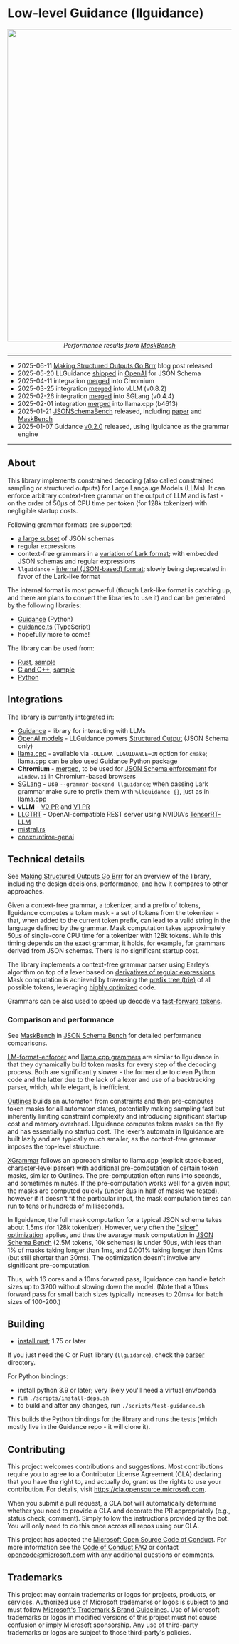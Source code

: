 # Low-level Guidance (llguidance)

<p align="center">
    <img src="https://github.com/guidance-ai/jsonschemabench/raw/main/maskbench/plots/hero.png" width="700">
    <br/>
    <em>Performance results from <a href ="https://github.com/guidance-ai/jsonschemabench/tree/main/maskbench">MaskBench</a></em>
</p>

--- 

* 2025-06-11 [Making Structured Outputs Go Brrr](https://guidance-ai.github.io/llguidance/llg-go-brrr) blog post released
* 2025-05-20 LLGuidance [shipped](https://x.com/OpenAIDevs/status/1924915341052019166) in [OpenAI](https://x.com/OpenAIDevs/status/1924915343677653014) for JSON Schema
* 2025-04-11 integration [merged](https://github.com/chromium/chromium/commit/07ca6337c2f714ba0477202414bd2b1692e70594) into Chromium
* 2025-03-25 integration [merged](https://github.com/vllm-project/vllm/pull/14779) into vLLM (v0.8.2)
* 2025-02-26 integration [merged](https://github.com/sgl-project/sglang/pull/3298) into SGLang (v0.4.4)
* 2025-02-01 integration [merged](https://github.com/ggml-org/llama.cpp/pull/10224) into llama.cpp (b4613)
* 2025-01-21 [JSONSchemaBench](https://github.com/guidance-ai/jsonschemabench) released, including [paper](https://arxiv.org/abs/2501.10868) and [MaskBench](https://github.com/guidance-ai/jsonschemabench/tree/main/maskbench)
* 2025-01-07 Guidance [v0.2.0](https://github.com/guidance-ai/guidance/releases/tag/0.2.0) released, using llguidance as the grammar engine

---

## About

This library implements constrained decoding (also called constrained sampling or
structured outputs) for Large Langauge Models (LLMs).
It can enforce arbitrary context-free grammar on the output of LLM
and is fast - on the order of 50μs of CPU time per token
(for 128k tokenizer) with negligible startup costs.

Following grammar formats are supported:
- [a large subset](./docs/json_schema.md) of JSON schemas
- regular expressions
- context-free grammars in a [variation of Lark format](./docs/syntax.md);
  with embedded JSON schemas and regular expressions
- `llguidance` - [internal (JSON-based) format](./parser/src/api.rs);
  slowly being deprecated in favor of the Lark-like format

The internal format is most powerful (though Lark-like format is catching up, and there are plans to convert the libraries to use it) and can be generated by the following libraries:
- [Guidance](https://github.com/guidance-ai/guidance) (Python)
- [guidance.ts](https://github.com/mmoskal/guidance-ts) (TypeScript)
- hopefully more to come!

The library can be used from:
- [Rust](./parser/README.md), [sample](./sample_parser/src/minimal.rs)
- [C and C++](./parser/llguidance.h), [sample](./c_sample/c_sample.cpp)
- [Python](./python/llguidance/_lib.pyi)

## Integrations

The library is currently integrated in:
- [Guidance](https://github.com/guidance-ai/guidance) - library for interacting with LLMs
- [OpenAI models](https://x.com/OpenAIDevs/status/1924915343677653014) - LLGuidance powers [Structured Output](https://platform.openai.com/docs/guides/structured-outputs) (JSON Schema only)
- [llama.cpp](https://github.com/ggerganov/llama.cpp/pull/10224) - 
  available via `-DLLAMA_LLGUIDANCE=ON` option for `cmake`;
  llama.cpp can be also used Guidance Python package
- **Chromium** - [merged](https://github.com/chromium/chromium/commit/07ca6337c2f714ba0477202414bd2b1692e70594),
  to be used for [JSON Schema enforcement](https://github.com/webmachinelearning/prompt-api?tab=readme-ov-file#structured-output-or-json-output) for `window.ai` in Chromium-based browsers
- [SGLang](https://github.com/sgl-project/sglang/pull/3298) -
  use `--grammar-backend llguidance`; when passing Lark grammar make
  sure to prefix them with `%llguidance {}`, just as in llama.cpp
- **vLLM** - [V0 PR](https://github.com/vllm-project/vllm/pull/14589) and [V1 PR](https://github.com/vllm-project/vllm/pull/14779)
- [LLGTRT](https://github.com/guidance-ai/llgtrt) - OpenAI-compatible REST server using NVIDIA's [TensorRT-LLM](https://github.com/NVIDIA/TensorRT-LLM)
- [mistral.rs](https://github.com/EricLBuehler/mistral.rs/pull/899)
- [onnxruntime-genai](https://github.com/microsoft/onnxruntime-genai/pull/1381)

## Technical details

See [Making Structured Outputs Go Brrr](https://guidance-ai.github.io/llguidance/llg-go-brrr) for an overview of the library,
including the design decisions, performance, and how it compares to other approaches.

Given a context-free grammar, a tokenizer, and a prefix of tokens, llguidance computes a token mask - a set of tokens from the tokenizer - that, when added to the current token prefix, can lead to a valid string in the language defined by the grammar. Mask computation takes approximately 50μs of single-core CPU time for a tokenizer with 128k tokens. While this timing depends on the exact grammar, it holds, for example, for grammars derived from JSON schemas. There is no significant startup cost.

The library implements a context-free grammar parser using Earley’s algorithm on top of a lexer based on [derivatives of regular expressions](https://github.com/microsoft/derivre). Mask computation is achieved by traversing the [prefix tree (trie)](./docs/toktrie.md) of all possible tokens, leveraging [highly optimized](./docs/optimizations.md) code.

Grammars can be also used to speed up decode via [fast-forward tokens](./docs/fast_forward.md).

### Comparison and performance

See [MaskBench](https://github.com/guidance-ai/jsonschemabench/tree/main/maskbench) in
[JSON Schema Bench](https://github.com/guidance-ai/jsonschemabench) for detailed performance comparisons.

[LM-format-enforcer](https://github.com/noamgat/lm-format-enforcer) and [llama.cpp grammars](https://github.com/ggerganov/llama.cpp/blob/master/grammars/README.md) are similar to llguidance in that they dynamically build token masks for every step of the decoding process. Both are significantly slower - the former due to clean Python code and the latter due to the lack of a lexer and use of a backtracking parser, which, while elegant, is inefficient.

[Outlines](https://github.com/dottxt-ai/outlines) builds an automaton from constraints and then pre-computes token masks for all automaton states, potentially making sampling fast but inherently limiting constraint complexity and introducing significant startup cost and memory overhead. Llguidance computes token masks on the fly and has essentially no startup cost. The lexer’s automata in llguidance are built lazily and are typically much smaller, as the context-free grammar imposes the top-level structure.

[XGrammar](https://github.com/mlc-ai/xgrammar) follows an approach similar to llama.cpp (explicit stack-based, character-level parser) with additional pre-computation of certain token masks, similar to Outlines. The pre-computation often runs into seconds, and sometimes minutes. If the pre-computation works well for a given input, the masks are computed quickly (under 8μs in half of masks we tested), however if it doesn't fit the particular input, 
the mask computation times can run to tens or hundreds of milliseconds.

In llguidance, the full mask computation for a typical JSON schema takes about 1.5ms (for 128k tokenizer).
However, very often the ["slicer" optimization](./docs/optimizations.md#slicer-optimization) applies,
and thus the avarage mask computation in [JSON Schema Bench](https://github.com/guidance-ai/jsonschemabench)
(2.5M tokens, 10k schemas) is under 50μs,
with less than 1% of masks taking longer than 1ms,
and 0.001% taking longer than 10ms (but still shorter than 30ms).
The optimization doesn't involve any significant pre-computation.

Thus, with 16 cores and a 10ms forward pass, llguidance can handle batch sizes up to 3200 without slowing down the model. (Note that a 10ms forward pass for small batch sizes typically increases to 20ms+ for batch sizes of 100-200.)

## Building

- [install rust](https://www.rust-lang.org/tools/install); 1.75 or later

If you just need the C or Rust library (`llguidance`), 
check the [parser](./parser/README.md) directory.

For Python bindings:

- install python 3.9 or later; very likely you'll need a virtual env/conda
- run `./scripts/install-deps.sh`
- to build and after any changes, run `./scripts/test-guidance.sh`

This builds the Python bindings for the library and runs the tests
(which mostly live in the Guidance repo - it will clone it).

## Contributing

This project welcomes contributions and suggestions. Most contributions require you to agree to a
Contributor License Agreement (CLA) declaring that you have the right to, and actually do, grant us
the rights to use your contribution. For details, visit https://cla.opensource.microsoft.com.

When you submit a pull request, a CLA bot will automatically determine whether you need to provide
a CLA and decorate the PR appropriately (e.g., status check, comment). Simply follow the instructions
provided by the bot. You will only need to do this once across all repos using our CLA.

This project has adopted the [Microsoft Open Source Code of Conduct](https://opensource.microsoft.com/codeofconduct/).
For more information see the [Code of Conduct FAQ](https://opensource.microsoft.com/codeofconduct/faq/) or
contact [opencode@microsoft.com](mailto:opencode@microsoft.com) with any additional questions or comments.

## Trademarks

This project may contain trademarks or logos for projects, products, or services. Authorized use of Microsoft
trademarks or logos is subject to and must follow
[Microsoft's Trademark & Brand Guidelines](https://www.microsoft.com/en-us/legal/intellectualproperty/trademarks/usage/general).
Use of Microsoft trademarks or logos in modified versions of this project must not cause confusion or imply Microsoft sponsorship.
Any use of third-party trademarks or logos are subject to those third-party's policies.
